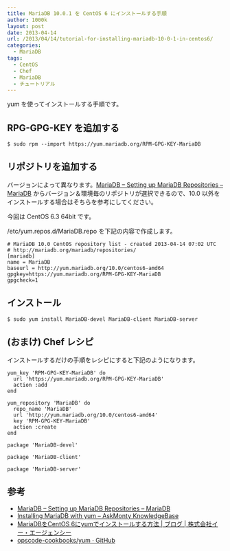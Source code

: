 ```yaml
---
title: MariaDB 10.0.1 を CentOS 6 にインストールする手順
author: 1000k
layout: post
date: 2013-04-14
url: /2013/04/14/tutorial-for-installing-mariadb-10-0-1-in-centos6/
categories:
  - MariaDB
tags:
  - CentOS
  - Chef
  - MariaDB
  - チュートリアル
---
```

yum を使ってインストールする手順です。

<!--more-->

## RPG-GPG-KEY を追加する

```
$ sudo rpm --import https://yum.mariadb.org/RPM-GPG-KEY-MariaDB
```


## リポジトリを追加する

バージョンによって異なります。<a href="https://downloads.mariadb.org/mariadb/repositories/" onclick="_gaq.push(['_trackEvent', 'outbound-article', 'https://downloads.mariadb.org/mariadb/repositories/', 'MariaDB &#8211; Setting up MariaDB Repositories &#8211; MariaDB']);" >MariaDB &#8211; Setting up MariaDB Repositories &#8211; MariaDB</a> からバージョン＆環境毎のリポジトリが選択できるので、10.0 以外をインストールする場合はそちらを参考にしてください。

今回は CentOS 6.3 64bit です。

/etc/yum.repos.d/MariaDB.repo を下記の内容で作成します。

```
# MariaDB 10.0 CentOS repository list - created 2013-04-14 07:02 UTC
# http://mariadb.org/mariadb/repositories/
[mariadb]
name = MariaDB
baseurl = http://yum.mariadb.org/10.0/centos6-amd64
gpgkey=https://yum.mariadb.org/RPM-GPG-KEY-MariaDB
gpgcheck=1
```


## インストール

```
$ sudo yum install MariaDB-devel MariaDB-client MariaDB-server
```


## (おまけ) Chef レシピ

インストールするだけの手順をレシピにすると下記のようになります。

```
yum_key 'RPM-GPG-KEY-MariaDB' do
  url 'https://yum.mariadb.org/RPM-GPG-KEY-MariaDB'
  action :add
end

yum_repository 'MariaDB' do
  repo_name 'MariaDB'
  url 'http://yum.mariadb.org/10.0/centos6-amd64'
  key 'RPM-GPG-KEY-MariaDB'
  action :create
end

package 'MariaDB-devel'

package 'MariaDB-client'

package 'MariaDB-server'
```


## 参考

  * <a href="https://downloads.mariadb.org/mariadb/repositories/" onclick="_gaq.push(['_trackEvent', 'outbound-article', 'https://downloads.mariadb.org/mariadb/repositories/', 'MariaDB &#8211; Setting up MariaDB Repositories &#8211; MariaDB']);" >MariaDB &#8211; Setting up MariaDB Repositories &#8211; MariaDB</a>
  * <a href="https://kb.askmonty.org/en/installing-mariadb-with-yum/" onclick="_gaq.push(['_trackEvent', 'outbound-article', 'https://kb.askmonty.org/en/installing-mariadb-with-yum/', 'Installing MariaDB with yum &#8211; AskMonty KnowledgeBase']);" >Installing MariaDB with yum &#8211; AskMonty KnowledgeBase</a>
  * <a href="http://www.e-agency.co.jp/column/20130208.html" onclick="_gaq.push(['_trackEvent', 'outbound-article', 'http://www.e-agency.co.jp/column/20130208.html', 'MariaDBをCentOS 6にyumでインストールする方法 | ブログ | 株式会社イー・エージェンシー']);" >MariaDBをCentOS 6にyumでインストールする方法 | ブログ | 株式会社イー・エージェンシー</a>
  * <a href="https://github.com/opscode-cookbooks/yum/" onclick="_gaq.push(['_trackEvent', 'outbound-article', 'https://github.com/opscode-cookbooks/yum/', 'opscode-cookbooks/yum · GitHub']);" >opscode-cookbooks/yum · GitHub</a>